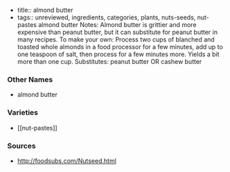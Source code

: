 - title:: almond butter
- tags:: unreviewed, ingredients, categories, plants, nuts-seeds, nut-pastes
almond butter Notes: Almond butter is grittier and more expensive than peanut butter, but it can substitute for peanut butter in many recipes. To make your own: Process two cups of blanched and toasted whole almonds in a food processor for a few minutes, add up to one teaspoon of salt, then process for a few minutes more. Yields a bit more than one cup. Substitutes: peanut butter OR cashew butter

### Other Names

* almond butter

### Varieties

* [[nut-pastes]]

### Sources
* http://foodsubs.com/Nutseed.html
